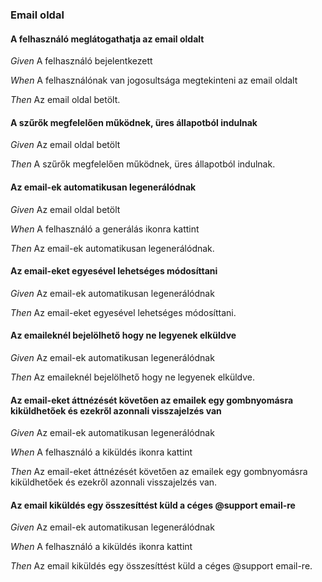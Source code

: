 ### Email oldal


#### A felhasználó meglátogathatja az email oldalt

_Given_ A felhasználó bejelentkezett

_When_ A felhasználónak van jogosultsága megtekinteni az email oldalt

_Then_ Az email oldal betölt.

#### A szűrők megfelelően működnek, üres állapotból indulnak

_Given_ Az email oldal betölt

_Then_ A szűrők megfelelően működnek, üres állapotból indulnak.

#### Az email-ek automatikusan legenerálódnak

_Given_ Az email oldal betölt

_When_ A felhasználó a generálás ikonra kattint

_Then_ Az email-ek automatikusan legenerálódnak.

#### Az email-eket egyesével lehetséges módosíttani

_Given_ Az email-ek automatikusan legenerálódnak

_Then_ Az email-eket egyesével lehetséges módosíttani.

#### Az emaileknél bejelölhető hogy ne legyenek elküldve

_Given_ Az email-ek automatikusan legenerálódnak

_Then_ Az emaileknél bejelölhető hogy ne legyenek elküldve.

#### Az email-eket áttnézését követően az emailek egy gombnyomásra kiküldhetőek és  ezekről azonnali visszajelzés van

_Given_ Az email-ek automatikusan legenerálódnak

_When_ A felhasználó a kiküldés ikonra kattint

_Then_ Az email-eket áttnézését követően az emailek egy gombnyomásra kiküldhetőek és  ezekről azonnali visszajelzés van.

#### Az email kiküldés egy összesíttést küld a céges @support email-re

_Given_ Az email-ek automatikusan legenerálódnak

_When_ A felhasználó a kiküldés ikonra kattint

_Then_ Az email kiküldés egy összesíttést küld a céges @support email-re.
